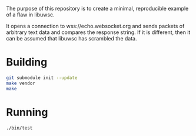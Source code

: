 The purpose of this repository is to create a minimal, reproducible example
of a flaw in libuwsc.

It opens a connection to  wss://echo.websocket.org and sends packets of
arbitrary text data and compares the response string. If it is different, then
it can be assumed that libuwsc has scrambled the data.

# Building

```bash
git submodule init --update
make vendor
make
```

# Running

```bash
./bin/test
```
